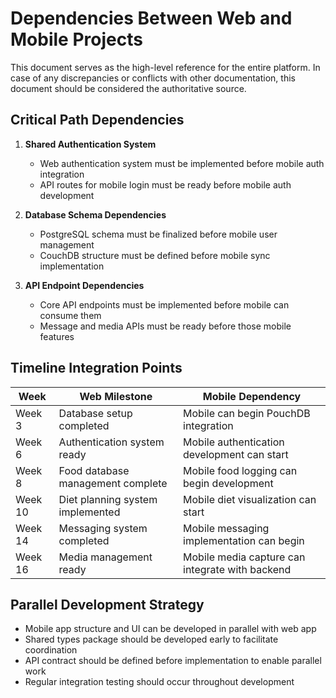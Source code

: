 # Dependencies Between Web and Mobile Projects
This document serves as the high-level reference for the entire platform. In case of any discrepancies or conflicts with other documentation, this document should be considered the authoritative source.

## Critical Path Dependencies

1. **Shared Authentication System**
   - Web authentication system must be implemented before mobile auth integration
   - API routes for mobile login must be ready before mobile auth development

2. **Database Schema Dependencies**
   - PostgreSQL schema must be finalized before mobile user management
   - CouchDB structure must be defined before mobile sync implementation

3. **API Endpoint Dependencies**
   - Core API endpoints must be implemented before mobile can consume them
   - Message and media APIs must be ready before those mobile features

## Timeline Integration Points

| Week | Web Milestone | Mobile Dependency |
|------|--------------|-------------------|
| Week 3 | Database setup completed | Mobile can begin PouchDB integration |
| Week 6 | Authentication system ready | Mobile authentication development can start |
| Week 8 | Food database management complete | Mobile food logging can begin development |
| Week 10 | Diet planning system implemented | Mobile diet visualization can start |
| Week 14 | Messaging system completed | Mobile messaging implementation can begin |
| Week 16 | Media management ready | Mobile media capture can integrate with backend |

## Parallel Development Strategy

- Mobile app structure and UI can be developed in parallel with web app
- Shared types package should be developed early to facilitate coordination
- API contract should be defined before implementation to enable parallel work
- Regular integration testing should occur throughout development
